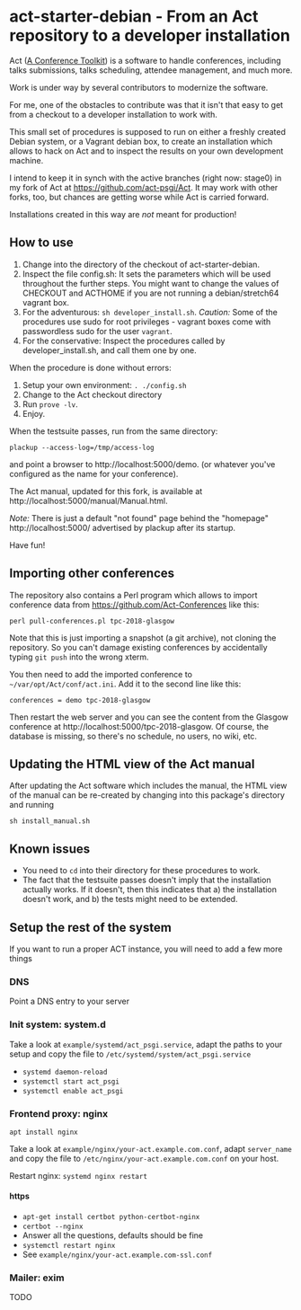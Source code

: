 # act-starter-debian - From an Act repository to a developer installation

Act ([A Conference Toolkit](http://act.mongueurs.net/)) is a software
to handle conferences, including talks submissions, talks scheduling,
attendee management, and much more.

Work is under way by several contributors to modernize the software.

For me, one of the obstacles to contribute was that it isn't that easy
to get from a checkout to a developer installation to work with.

This small set of procedures is supposed to run on either a freshly
created Debian system, or a Vagrant debian box, to create an
installation which allows to hack on Act and to inspect the results
on your own development machine.

I intend to keep it in synch with the active branches (right now:
stage0) in my fork of Act at https://github.com/act-psgi/Act.
It may work with other forks, too, but chances are getting worse
while Act is carried forward.

Installations created in this way are _not_ meant for production!

## How to use

1. Change into the directory of the checkout of act-starter-debian.
2. Inspect the file config.sh: It sets the parameters which will be
   used throughout the further steps.  You might want to change
   the values of CHECKOUT and ACTHOME if you are not running a
   debian/stretch64 vagrant box.
3. For the adventurous: `sh developer_install.sh`.  *Caution:* Some of
   the procedures use sudo for root privileges - vagrant boxes come
   with passwordless sudo for the user `vagrant`.
4. For the conservative: Inspect the procedures called by
   developer_install.sh, and call them one by one.

When the procedure is done without errors:
1. Setup your own environment: `. ./config.sh`
2. Change to the Act checkout directory
3. Run `prove -lv`.
3. Enjoy.

When the testsuite passes, run from the same directory:

  `plackup --access-log=/tmp/access-log`

and point a browser to http://localhost:5000/demo. (or whatever you've
configured as the name for your conference).

The Act manual, updated for this fork, is available at
http://localhost:5000/manual/Manual.html.

_Note:_ There is just a default "not found" page behind the "homepage"
http://localhost:5000/ advertised by plackup after its startup.

Have fun!

## Importing other conferences

The repository also contains a Perl program which allows to import
conference data from https://github.com/Act-Conferences like this:

  `perl pull-conferences.pl tpc-2018-glasgow`

Note that this is just importing a snapshot (a git archive), not
cloning the repository.  So you can't damage existing conferences by
accidentally typing `git push` into the wrong xterm.

You then need to add the imported conference to
`~/var/opt/Act/conf/act.ini`.  Add it to the second line like this:

   `conferences = demo tpc-2018-glasgow`

Then restart the web server and you can see the content from the
Glasgow conference at http://localhost:5000/tpc-2018-glasgow.  Of
course, the database is missing, so there's no schedule, no users, no
wiki, etc.

## Updating the HTML view of the Act manual

After updating the Act software which includes the manual, the HTML
view of the manual can be re-created by changing into this package's
directory and running

   `sh install_manual.sh`

## Known issues

* You need to `cd` into their directory for these procedures to work.
* The fact that the testsuite passes doesn't imply that the
  installation actually works.  If it doesn't, then this indicates
  that a) the installation doesn't work, and b) the tests might need
  to be extended.

## Setup the rest of the system

If you want to run a proper ACT instance, you will need to add a few more
things

### DNS

Point a DNS entry to your server

### Init system: system.d

Take a look at `example/systemd/act_psgi.service`, adapt the paths to your
setup and copy the file to `/etc/systemd/system/act_psgi.service`

* `systemd daemon-reload`
* `systemctl start act_psgi`
* `systemctl enable act_psgi`

### Frontend proxy: nginx

`apt install nginx`

Take a look at `example/nginx/your-act.example.com.conf`, adapt `server_name`
and copy the file to `/etc/nginx/your-act.example.com.conf` on your host.

Restart nginx: `systemd nginx restart`

#### https

* `apt-get install certbot python-certbot-nginx`
* `certbot --nginx`
* Answer all the questions, defaults should be fine
* `systemctl restart nginx`
* See `example/nginx/your-act.example.com-ssl.conf`

### Mailer: exim

TODO
